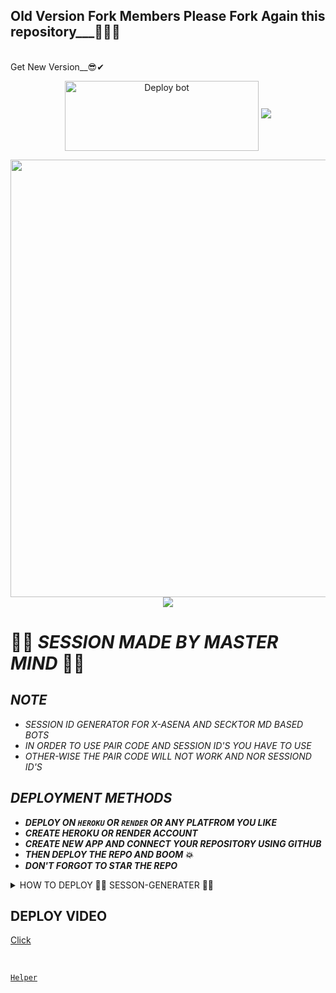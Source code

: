 ## Old Version Fork Members Please Fork Again this repository___👨‍💻📃
<br>
Get New Version__😎✔
  
  <p align="center">
<a href="https://github.com/MrMasterOfc/SESSION-GENERATE/fork" target="blank"><img align="center" src="https://i.imgur.com/cxaSEWe.png" alt="Deploy bot" height="112" width="310" /></a>
     
<img src="https://user-images.githubusercontent.com/73097560/115834477-dbab4500-a447-11eb-908a-139a6edaec5c.gif">
   <p align="center">
<a href="https://github.com/MrMasterOfc">
    <img src="https://telegra.ph/file/c227d87605ffa07c7871c.png" width="700px">
  </a>
<img src="https://user-images.githubusercontent.com/73097560/115834477-dbab4500-a447-11eb-908a-139a6edaec5c.gif">



# 👨‍💻 *SESSION MADE BY MASTER MIND* 👨‍💻


## *NOTE*
- *SESSION ID GENERATOR FOR X-ASENA AND SECKTOR MD BASED BOTS*
- *IN ORDER TO USE PAIR CODE AND SESSION ID'S YOU HAVE TO USE*
- *OTHER-WISE THE PAIR CODE WILL NOT WORK AND NOR SESSIOND ID'S*


## *DEPLOYMENT METHODS*
- ***DEPLOY ON `HEROKU` OR `RENDER` OR ANY PLATFROM YOU LIKE***
- ***CREATE HEROKU OR RENDER ACCOUNT***
- ***CREATE NEW APP AND CONNECT YOUR REPOSITORY USING GITHUB***
- ***THEN DEPLOY THE REPO AND BOOM 💥***
- ***DON'T FORGOT TO STAR THE REPO***

 <details close>
<summary>HOW TO DEPLOY 👨‍💻 SESSON-GENERATER 👨‍💻</summary>
   
    1: First Fork the Repo.
    2: Then Go to Heroku Web Page
    3: Create Heroku App
    4: Add Heroku Postgres package
    5: Click Deploy Tab And Add Github Your fork Repostory
    6: Click Deploy Branch
    7: Click view
    8: Enjoy
   </details>


## DEPLOY VIDEO
[Click](https://www.youtube.com/watch?v=Gsswl2Ojp3Q)

<br>


[`Helper`](https://wa.me/+94720797915?text=Session_Problem😢)

